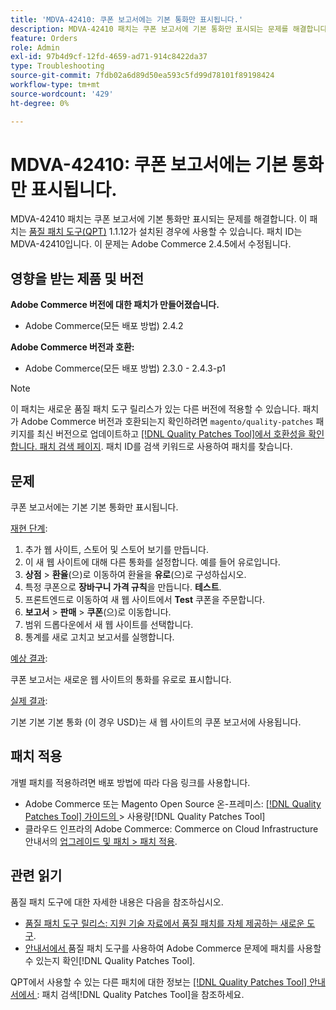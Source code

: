 ```yaml
---
title: 'MDVA-42410: 쿠폰 보고서에는 기본 통화만 표시됩니다.'
description: MDVA-42410 패치는 쿠폰 보고서에 기본 통화만 표시되는 문제를 해결합니다. 이 패치는 [Quality Patches Tool (QPT)](https://experienceleague.adobe.com/en/docs/commerce-operations/tools/quality-patches-tool/quality-patches-tool-to-self-serve-quality-patches) 1.1.12가 설치된 경우 사용할 수 있습니다. 패치 ID는 MDVA-42410입니다. 이 문제는 Adobe Commerce 2.4.5에서 수정됩니다.
feature: Orders
role: Admin
exl-id: 97b4d9cf-12fd-4659-ad71-914c8422da37
type: Troubleshooting
source-git-commit: 7fdb02a6d89d50ea593c5fd99d78101f89198424
workflow-type: tm+mt
source-wordcount: '429'
ht-degree: 0%

---
```


# MDVA-42410: 쿠폰 보고서에는 기본 통화만 표시됩니다.

MDVA-42410 패치는 쿠폰 보고서에 기본 통화만 표시되는 문제를 해결합니다. 이 패치는 [품질 패치 도구(QPT)](https://experienceleague.adobe.com/en/docs/commerce-operations/tools/quality-patches-tool/quality-patches-tool-to-self-serve-quality-patches) 1.1.12가 설치된 경우에 사용할 수 있습니다. 패치 ID는 MDVA-42410입니다. 이 문제는 Adobe Commerce 2.4.5에서 수정됩니다.

## 영향을 받는 제품 및 버전

**Adobe Commerce 버전에 대한 패치가 만들어졌습니다.**

* Adobe Commerce(모든 배포 방법) 2.4.2

**Adobe Commerce 버전과 호환:**

* Adobe Commerce(모든 배포 방법) 2.3.0 - 2.4.3-p1

>[!NOTE]
>
>이 패치는 새로운 품질 패치 도구 릴리스가 있는 다른 버전에 적용할 수 있습니다. 패치가 Adobe Commerce 버전과 호환되는지 확인하려면 `magento/quality-patches` 패키지를 최신 버전으로 업데이트하고 [[!DNL Quality Patches Tool]에서 호환성을 확인합니다. 패치 검색 페이지](https://experienceleague.adobe.com/en/docs/commerce-operations/tools/quality-patches-tool/quality-patches-tool-to-self-serve-quality-patches). 패치 ID를 검색 키워드로 사용하여 패치를 찾습니다.

## 문제

쿠폰 보고서에는 기본 기본 통화만 표시됩니다.

<u>재현 단계</u>:

1. 추가 웹 사이트, 스토어 및 스토어 보기를 만듭니다.
1. 이 새 웹 사이트에 대해 다른 통화를 설정합니다. 예를 들어 유로입니다.
1. **상점** > **환율**(으)로 이동하여 환율을 **유로**(으)로 구성하십시오.
1. 특정 쿠폰으로 **장바구니 가격 규칙**&#x200B;을 만듭니다. **테스트**.
1. 프론트엔드로 이동하여 새 웹 사이트에서 **Test** 쿠폰을 주문합니다.
1. **보고서** > **판매** > **쿠폰**(으)로 이동합니다.
1. 범위 드롭다운에서 새 웹 사이트를 선택합니다.
1. 통계를 새로 고치고 보고서를 실행합니다.

<u>예상 결과</u>:

쿠폰 보고서는 새로운 웹 사이트의 통화를 유로로 표시합니다.

<u>실제 결과</u>:

기본 기본 기본 통화 (이 경우 USD)는 새 웹 사이트의 쿠폰 보고서에 사용됩니다.

## 패치 적용

개별 패치를 적용하려면 배포 방법에 따라 다음 링크를 사용합니다.

* Adobe Commerce 또는 Magento Open Source 온-프레미스: [[!DNL Quality Patches Tool]  가이드의 ](/help/tools/quality-patches-tool/usage.md)> 사용량[!DNL Quality Patches Tool]
* 클라우드 인프라의 Adobe Commerce: Commerce on Cloud Infrastructure 안내서의 [업그레이드 및 패치 > 패치 적용](https://experienceleague.adobe.com/docs/commerce-cloud-service/user-guide/develop/upgrade/apply-patches.html).

## 관련 읽기

품질 패치 도구에 대한 자세한 내용은 다음을 참조하십시오.

* [품질 패치 도구 릴리스: 지원 기술 자료에서 품질 패치를 자체 제공하는 새로운 도구](https://experienceleague.adobe.com/en/docs/commerce-operations/tools/quality-patches-tool/quality-patches-tool-to-self-serve-quality-patches).
* [ 안내서에서 ](/help/tools/quality-patches-tool/patches-available-in-qpt/check-patch-for-magento-issue-with-magento-quality-patches.md)품질 패치 도구를 사용하여 Adobe Commerce 문제에 패치를 사용할 수 있는지 확인[!DNL Quality Patches Tool].

QPT에서 사용할 수 있는 다른 패치에 대한 정보는 [[!DNL Quality Patches Tool] 안내서에서 ](https://experienceleague.adobe.com/tools/commerce-quality-patches/index.html): 패치 검색[!DNL Quality Patches Tool]을 참조하세요.
